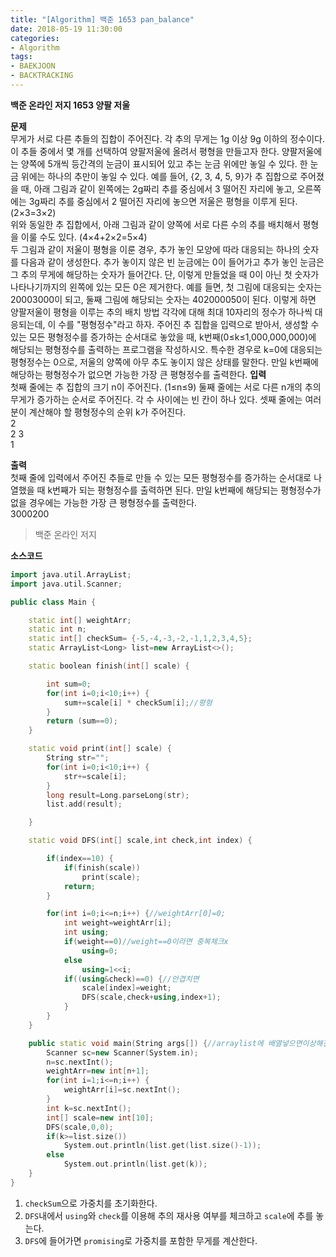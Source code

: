 ```yaml
---
title: "[Algorithm] 백준 1653 pan_balance"
date: 2018-05-19 11:30:00
categories:
- Algorithm
tags:
- BAEKJOON
- BACKTRACKING
---
```

**백준 온라인 저지 1653 양팔 저울**
<br/>

**문제**<br/>
무게가 서로 다른 추들의 집합이 주어진다. 각 추의 무게는 1g 이상 9g 이하의 정수이다. 이 추들 중에서 몇 개를 선택하여 양팔저울에 올려서 평형을 만들고자 한다. 양팔저울에는 양쪽에 5개씩 등간격의 눈금이 표시되어 있고 추는 눈금 위에만 놓일 수 있다. 한 눈금 위에는 하나의 추만이 놓일 수 있다. 예를 들어, {2, 3, 4, 5, 9}가 추 집합으로 주어졌을 때, 아래 그림과 같이 왼쪽에는 2g짜리 추를 중심에서 3 떨어진 자리에 놓고, 오른쪽에는 3g짜리 추를 중심에서 2 떨어진 자리에 놓으면 저울은 평형을 이루게 된다. (2×3=3×2)
<br/>
위와 동일한 추 집합에서, 아래 그림과 같이 양쪽에 서로 다른 수의 추를 배치해서 평형을 이룰 수도 있다. (4×4+2×2=5×4)
<br/>
두 그림과 같이 저울이 평형을 이룬 경우, 추가 놓인 모양에 따라 대응되는 하나의 숫자를 다음과 같이 생성한다. 추가 놓이지 않은 빈 눈금에는 0이 들어가고 추가 놓인 눈금은 그 추의 무게에 해당하는 숫자가 들어간다. 단, 이렇게 만들었을 때 0이 아닌 첫 숫자가 나타나기까지의 왼쪽에 있는 모든 0은 제거한다. 예를 들면, 첫 그림에 대응되는 숫자는 20003000이 되고, 둘째 그림에 해당되는 숫자는 402000050이 된다. 이렇게 하면 양팔저울이 평형을 이루는 추의 배치 방법 각각에 대해 최대 10자리의 정수가 하나씩 대응되는데, 이 수를 "평형정수"라고 하자.
  주어진 추 집합을 입력으로 받아서, 생성할 수 있는 모든 평형정수를 증가하는 순서대로 놓았을 때, k번째(0≤k≤1,000,000,000)에 해당되는 평형정수를 출력하는 프로그램을 작성하시오. 특수한 경우로 k=0에 대응되는 평형정수는 0으로, 저울의 양쪽에 아무 추도 놓이지 않은 상태를 말한다. 만일 k번째에 해당하는 평형정수가 없으면 가능한 가장 큰 평형정수를 출력한다.
**입력**<br/>
첫째 줄에는 추 집합의 크기 n이 주어진다. (1≤n≤9) 둘째 줄에는 서로 다른 n개의 추의 무게가 증가하는 순서로 주어진다. 각 수 사이에는 빈 칸이 하나 있다. 셋째 줄에는 여러분이 계산해야 할 평형정수의 순위 k가 주어진다.
<br/>
2<br/>
2 3<br/>
1<br/>

**출력**<br/>
첫째 줄에 입력에서 주어진 추들로 만들 수 있는 모든 평형정수를 증가하는 순서대로 나열했을 때 k번째가 되는 평형정수를 출력하면 된다. 만일 k번째에 해당되는 평형정수가 없을 경우에는 가능한 가장 큰 평형정수를 출력한다.
<br/>
3000200<br/>
>백준 온라인 저지

**소스코드**
```c++
import java.util.ArrayList;
import java.util.Scanner;

public class Main {

	static int[] weightArr;
	static int n;
	static int[] checkSum= {-5,-4,-3,-2,-1,1,2,3,4,5};
	static ArrayList<Long> list=new ArrayList<>();

	static boolean finish(int[] scale) {

		int sum=0;
		for(int i=0;i<10;i++) {
			sum+=scale[i] * checkSum[i];//평형
		}
		return (sum==0);
	}

	static void print(int[] scale) {
		String str="";
		for(int i=0;i<10;i++) {
			str+=scale[i];
		}
		long result=Long.parseLong(str);
		list.add(result);

	}

	static void DFS(int[] scale,int check,int index) {

		if(index==10) {
			if(finish(scale))
				print(scale);
			return;
		}

		for(int i=0;i<=n;i++) {//weightArr[0]=0;
			int weight=weightArr[i];
			int using;
			if(weight==0)//weight==0이라면 중복체크x
				using=0;
			else
				using=1<<i;
			if((using&check)==0) {//안겹치면
				scale[index]=weight;
				DFS(scale,check+using,index+1);
			}
		}
	}

	public static void main(String args[]) {//arraylist에 배열넣으면이상해진다.
		Scanner sc=new Scanner(System.in);
		n=sc.nextInt();
		weightArr=new int[n+1];
		for(int i=1;i<=n;i++) {
			weightArr[i]=sc.nextInt();
		}
		int k=sc.nextInt();
		int[] scale=new int[10];
		DFS(scale,0,0);
		if(k>=list.size())
			System.out.println(list.get(list.size()-1));
		else
			System.out.println(list.get(k));
	}
}
```
1. `checkSum`으로 가중치를 초기화한다.
2. `DFS`내에서 `using`와 `check`를 이용해 추의 재사용 여부를 체크하고 `scale`에 추를 놓는다.
3. `DFS`에 들어가면 `promising`로 가중치를 포함한 무게를 계산한다.
